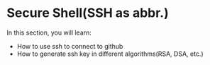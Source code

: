 # Secure Shell(SSH as abbr.)

In this section, you will learn:
- How to use ssh to connect to github
- How to generate ssh key in different algorithms(RSA, DSA, etc.)